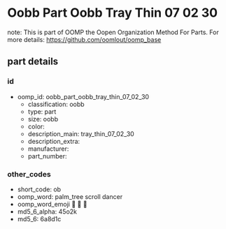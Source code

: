 # Oobb Part Oobb Tray Thin 07 02 30  

note: This is part of OOMP the Oopen Organization Method For Parts. For more details: https://github.com/oomlout/oomp_base

##  part details





### id
* oomp_id: oobb_part_oobb_tray_thin_07_02_30
  * classification: oobb
  * type: part
  * size: oobb
  * color: 
  * description_main: tray_thin_07_02_30
  * description_extra: 
  * manufacturer: 
  * part_number: 

### other_codes
* short_code: ob
* oomp_word: palm_tree scroll dancer
* oomp_word_emoji :palm_tree: :scroll: :dancer:
* md5_6_alpha: 45o2k
* md5_6: 6a8d1c